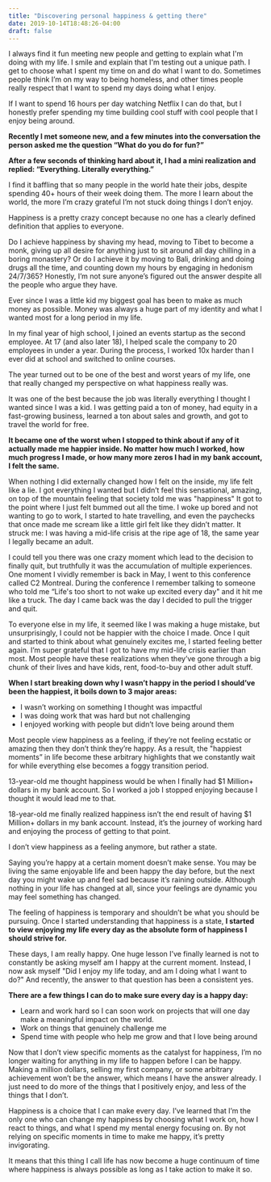 ```yaml
---
title: "Discovering personal happiness & getting there"
date: 2019-10-14T18:48:26-04:00
draft: false
---
```


I always find it fun meeting new people and getting to explain what I'm doing with my life. I smile and explain that I'm testing out a unique path. I get to choose what I spent my time on and do what I want to do. Sometimes people think I’m on my way to being homeless, and other times people really respect that I want to spend my days doing what I enjoy.

If I want to spend 16 hours per day watching Netflix I can do that, but I honestly prefer spending my time building cool stuff with cool people that I enjoy being around.

**Recently I met someone new, and a few minutes into the conversation the person asked me the question “What do you do for fun?”**

**After a few seconds of thinking hard about it, I had a mini realization and replied: “Everything. Literally everything.”**

I find it baffling that so many people in the world hate their jobs, despite spending 40+ hours of their week doing them. The more I learn about the world, the more I’m crazy grateful I’m not stuck doing things I don’t enjoy.

Happiness is a pretty crazy concept because no one has a clearly defined definition that applies to everyone.

Do I achieve happiness by shaving my head, moving to Tibet to become a monk, giving up all desire for anything just to sit around all day chilling in a boring monastery? Or do I achieve it by moving to Bali, drinking and doing drugs all the time, and counting down my hours by engaging in hedonism 24/7/365? Honestly, I’m not sure anyone’s figured out the answer despite all the people who argue they have.

Ever since I was a little kid my biggest goal has been to make as much money as possible. Money was always a huge part of my identity and what I wanted most for a long period in my life.

In my final year of high school, I joined an events startup as the second employee. At 17 (and also later 18), I helped scale the company to 20 employees in under a year. During the process, I worked 10x harder than I ever did at school and switched to online courses.

The year turned out to be one of the best and worst years of my life, one that really changed my perspective on what happiness really was.

It was one of the best because the job was literally everything I thought I wanted since I was a kid. I was getting paid a ton of money, had equity in a fast-growing business, learned a ton about sales and growth, and got to travel the world for free.

**It became one of the worst when I stopped to think about if any of it actually made me happier inside. No matter how much I worked, how much progress I made, or how many more zeros I had in my bank account, I felt the same.**

When nothing I did externally changed how I felt on the inside, my life felt like a lie. I got everything I wanted but I didn’t feel this sensational, amazing, on top of the mountain feeling that society told me was "happiness" It got to the point where I just felt bummed out all the time. I woke up bored and not wanting to go to work, I started to hate travelling, and even the paychecks that once made me scream like a little girl felt like they didn’t matter. It struck me: I was having a mid-life crisis at the ripe age of 18, the same year I legally became an adult.

I could tell you there was one crazy moment which lead to the decision to finally quit, but truthfully it was the accumulation of multiple experiences. One moment I vividly remember is back in May, I went to this conference called C2 Montreal. During the conference I remember talking to someone who told me “Life's too short to not wake up excited every day" and it hit me like a truck. The day I came back was the day I decided to pull the trigger and quit.

To everyone else in my life, it seemed like I was making a huge mistake, but unsurprisingly, I could not be happier with the choice I made. Once I quit and started to think about what genuinely excites me, I started feeling better again. I’m super grateful that I got to have my mid-life crisis earlier than most. Most people have these realizations when they’ve gone through a big chunk of their lives and have kids, rent, food-to-buy and other adult stuff.

**When I start breaking down why I wasn’t happy in the period I should’ve been the happiest, it boils down to 3 major areas:**

- I wasn’t working on something I thought was impactful
- I was doing work that was hard but not challenging
- I enjoyed working with people but didn’t love being around them

Most people view happiness as a feeling, if they’re not feeling ecstatic or amazing then they don’t think they’re happy. As a result, the "happiest moments” in life become these arbitrary highlights that we constantly wait for while everything else becomes a foggy transition period.

13-year-old me thought happiness would be when I finally had \$1 Million+ dollars in my bank account. So I worked a job I stopped enjoying because I thought it would lead me to that.

18-year-old me finally realized happiness isn’t the end result of having \$1 Million+ dollars in my bank account. Instead, it’s the journey of working hard and enjoying the process of getting to that point.

I don’t view happiness as a feeling anymore, but rather a state.

Saying you’re happy at a certain moment doesn’t make sense. You may be living the same enjoyable life and been happy the day before, but the next day you might wake up and feel sad because it’s raining outside. Although nothing in your life has changed at all, since your feelings are dynamic you may feel something has changed.

The feeling of happiness is temporary and shouldn’t be what you should be pursuing. Once I started understanding that happiness is a state, **I started to view enjoying my life every day as the absolute form of happiness I should strive for.**

These days, I am really happy. One huge lesson I’ve finally learned is not to constantly be asking myself am I happy at the current moment. Instead, I now ask myself "Did I enjoy my life today, and am I doing what I want to do?" And recently, the answer to that question has been a consistent yes.

**There are a few things I can do to make sure every day is a happy day:**

- Learn and work hard so I can soon work on projects that will one day make a meaningful impact on the world.
- Work on things that genuinely challenge me
- Spend time with people who help me grow and that I love being around

Now that I don’t view specific moments as the catalyst for happiness, I’m no longer waiting for anything in my life to happen before I can be happy. Making a million dollars, selling my first company, or some arbitrary achievement won’t be the answer, which means I have the answer already. I just need to do more of the things that I positively enjoy, and less of the things that I don’t.

Happiness is a choice that I can make every day. I’ve learned that I’m the only one who can change my happiness by choosing what I work on, how I react to things, and what I spend my mental energy focusing on. By not relying on specific moments in time to make me happy, it’s pretty invigorating.

It means that this thing I call life has now become a huge continuum of time where happiness is always possible as long as I take action to make it so.
